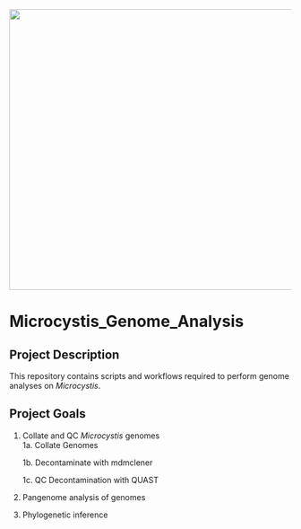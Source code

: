 <img src="Bloom_Image.jpeg" width="700" height="500">

# Microcystis_Genome_Analysis  


## Project Description

This repository contains scripts and workflows required to perform genome analyses on _Microcystis_. 

## Project Goals
1. Collate and QC _Microcystis_ genomes  
	1a. Collate Genomes  

	1b. Decontaminate with mdmclener  

	1c. QC Decontamination with QUAST

2. Pangenome analysis of genomes
3. Phylogenetic inference
